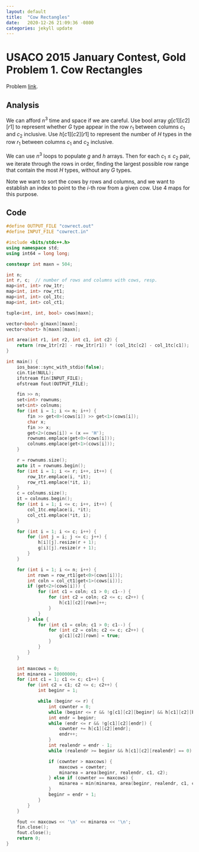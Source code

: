 ```yaml
---
layout: default
title:  "Cow Rectangles"
date:   2020-12-26 21:09:36 -0800
categories: jekyll update
---
```


# USACO 2015 January Contest, Gold Problem 1. Cow Rectangles

Problem [link](http://usaco.org/index.php?page=viewproblem2&cpid=514).

## Analysis
We can afford $n^3$ time and space if we are careful. Use bool array
$g[c1][c2][r1]$ to represent whether $G$ type appear in the row $r_1$
between columns $c_1$ and $c_2$ inclusive. Use $h[c1][c2][r1]$ to represent
the number of $H$ types in the row $r_1$
between columns $c_1$ and $c_2$ inclusive.

We can use $n^3$ loops to populate $g$ and $h$ arrays. 
Then for each $c_1 \leq  c_2$ pair, we iterate through the rows in order,
finding the largest possible row range that contain the most $H$ types,
without any $G$ types. 

Note we want to sort the cows by rows and columns, and we want to establish
an index to point to the $i$-th row from a given cow. Use 4 maps for this purpose.

## Code
```cpp
#define OUTPUT_FILE "cowrect.out"
#define INPUT_FILE "cowrect.in"

#include <bits/stdc++.h>
using namespace std;
using int64 = long long;

constexpr int maxn = 504;

int n;
int r, c;  // number of rows and columns with cows, resp.
map<int, int> row_1tr;
map<int, int> row_rt1;
map<int, int> col_1tc;
map<int, int> col_ct1;

tuple<int, int, bool> cows[maxn];

vector<bool> g[maxn][maxn];
vector<short> h[maxn][maxn];

int area(int r1, int r2, int c1, int c2) {
    return (row_1tr[r2] - row_1tr[r1]) * (col_1tc[c2] - col_1tc[c1]);
}

int main() {
    ios_base::sync_with_stdio(false);
    cin.tie(NULL);
    ifstream fin(INPUT_FILE);
    ofstream fout(OUTPUT_FILE);

    fin >> n;
    set<int> rownums;
    set<int> colnums;
    for (int i = 1; i <= n; i++) {
        fin >> get<0>(cows[i]) >> get<1>(cows[i]);
        char x;
        fin >> x;
        get<2>(cows[i]) = (x == 'H');
        rownums.emplace(get<0>(cows[i]));
        colnums.emplace(get<1>(cows[i]));
    }

    r = rownums.size();
    auto it = rownums.begin();
    for (int i = 1; i <= r; i++, it++) {
        row_1tr.emplace(i, *it);
        row_rt1.emplace(*it, i);
    }
    c = colnums.size();
    it = colnums.begin();
    for (int i = 1; i <= c; i++, it++) {
        col_1tc.emplace(i, *it);
        col_ct1.emplace(*it, i);
    }

    for (int i = 1; i <= c; i++) {
        for (int j = i; j <= c; j++) {
            h[i][j].resize(r + 1);
            g[i][j].resize(r + 1);
        }
    }

    for (int i = 1; i <= n; i++) {
        int rown = row_rt1[get<0>(cows[i])];
        int coln = col_ct1[get<1>(cows[i])];
        if (get<2>(cows[i])) {
            for (int c1 = coln; c1 > 0; c1--) {
                for (int c2 = coln; c2 <= c; c2++) {
                    h[c1][c2][rown]++;
                }
            }
        } else {
            for (int c1 = coln; c1 > 0; c1--) {
                for (int c2 = coln; c2 <= c; c2++) {
                    g[c1][c2][rown] = true;
                }
            }
        }
    }

    int maxcows = 0;
    int minarea = 10000000;
    for (int c1 = 1; c1 <= c; c1++) {
        for (int c2 = c1; c2 <= c; c2++) {
            int beginr = 1;

            while (beginr <= r) {
                int cownter = 0;
                while (beginr <= r && !g[c1][c2][beginr] && h[c1][c2][beginr] == 0) beginr++;
                int endr = beginr;
                while (endr <= r && !g[c1][c2][endr]) {
                    cownter += h[c1][c2][endr];
                    endr++;
                }
                int realendr = endr - 1;
                while (realendr >= beginr && h[c1][c2][realendr] == 0) realendr--;

                if (cownter > maxcows) {
                    maxcows = cownter;
                    minarea = area(beginr, realendr, c1, c2);
                } else if (cownter == maxcows) {
                    minarea = min(minarea, area(beginr, realendr, c1, c2));
                }
                beginr = endr + 1;
            }
        }
    }

    fout << maxcows << '\n' << minarea << '\n';
    fin.close();
    fout.close();
    return 0;
}
```

[jekyll-docs]: https://jekyllrb.com/docs/home
[jekyll-gh]:   https://github.com/jekyll/jekyll
[jekyll-talk]: https://talk.jekyllrb.com/
